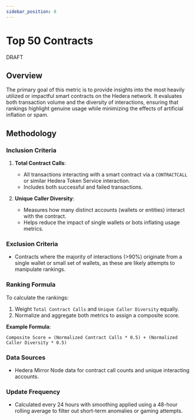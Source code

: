 ```yaml
---
sidebar_position: 8
---
```


# Top 50 Contracts

DRAFT

## Overview  
The primary goal of this metric is to provide insights into the most heavily utilized or impactful smart contracts on the Hedera network. It evaluates both transaction volume and the diversity of interactions, ensuring that rankings highlight genuine usage while minimizing the effects of artificial inflation or spam.  

## Methodology  

### Inclusion Criteria  
1. **Total Contract Calls**:  
   - All transactions interacting with a smart contract via a `CONTRACTCALL` or similar Hedera Token Service interaction.  
   - Includes both successful and failed transactions.  

2. **Unique Caller Diversity**:  
   - Measures how many distinct accounts (wallets or entities) interact with the contract.  
   - Helps reduce the impact of single wallets or bots inflating usage metrics.  

### Exclusion Criteria  
- Contracts where the majority of interactions (>90%) originate from a single wallet or small set of wallets, as these are likely attempts to manipulate rankings.  

### Ranking Formula  
To calculate the rankings:  
1. Weight `Total Contract Calls` and `Unique Caller Diversity` equally.  
2. Normalize and aggregate both metrics to assign a composite score.  

**Example Formula**:  
```
Composite Score = (Normalized Contract Calls * 0.5) + (Normalized Caller Diversity * 0.5)
```

### Data Sources  
- Hedera Mirror Node data for contract call counts and unique interacting accounts.  

### Update Frequency  
- Calculated every 24 hours with smoothing applied using a 48-hour rolling average to filter out short-term anomalies or gaming attempts.  
